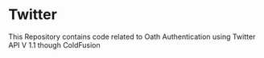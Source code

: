 Twitter
=======

This Repository contains code related to Oath Authentication using Twitter API V 1.1 though ColdFusion
